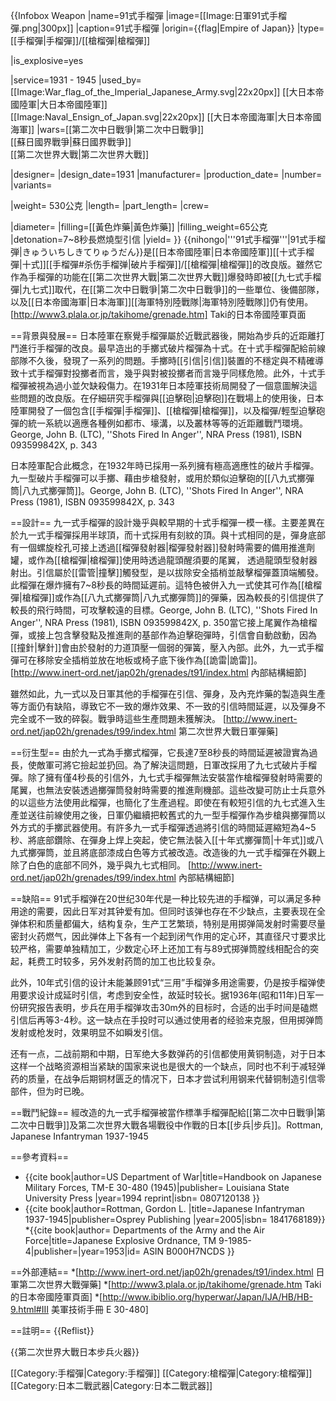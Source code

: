 {{Infobox Weapon
|name=91式手榴彈
|image=[[Image:日軍91式手榴彈.png|300px]] 
|caption=91式手榴彈
|origin={{flag|Empire of Japan}}
|type=[[手榴彈|手榴彈]]/[[槍榴彈|槍榴彈]]
<!-- Type selection -->
|is_explosive=yes
<!-- Service history -->
|service=1931 - 1945
|used_by=[[Image:War_flag_of_the_Imperial_Japanese_Army.svg|22x20px]] [[大日本帝國陸軍|大日本帝國陸軍]]<br/>[[Image:Naval_Ensign_of_Japan.svg|22x20px]] [[大日本帝國海軍|大日本帝國海軍]]
|wars=[[第二次中日戰爭|第二次中日戰爭]]<br/>[[蘇日國界戰爭|蘇日國界戰爭]]<br/>[[第二次世界大戰|第二次世界大戰]] 
<!-- Production history -->
|designer= 
|design_date=1931
|manufacturer=
|production_date=
|number= 
|variants= 
<!-- General specifications -->
|weight= 530公克
|length= 
|part_length= 
|crew=
<!-- Explosive specifications --> 
|diameter=
|filling=[[黃色炸藥|黃色炸藥]]
|filling_weight=65公克
|detonation=7~8秒長燃燒型引信
|yield=
}}
{{nihongo|'''91式手榴彈'''|91式手榴弾|きゅういちしきてりゅうだん}}是[[日本帝國陸軍|日本帝國陸軍]][[十式手榴彈|十式]][[手榴彈#杀伤手榴弹|破片手榴彈]]/[[槍榴彈|槍榴彈]]的改良版。雖然它作為手榴彈的功能在[[第二次世界大戰|第二次世界大戰]]爆發時即被[[九七式手榴彈|九七式]]取代，在[[第二次中日戰爭|第二次中日戰爭]]的一些單位、後備部隊，以及[[日本帝國海軍|日本海軍]][[海軍特別陸戰隊|海軍特別陸戰隊]]仍有使用。<ref>[http://www3.plala.or.jp/takihome/grenade.htm] Taki的日本帝國陸軍頁面</ref>

==背景與發展==
日本陸軍在察覺手榴彈屬於近戰武器後，開始為步兵的近距離打鬥進行手榴彈的改良。最早造出的手擲式破片榴彈為十式。在十式手榴彈配給前線部隊不久後，發現了一系列的問題。手擲時[[引信|引信]]裝置的不穩定與不精確導致十式手榴彈對投擲者而言，幾乎與對被投擲者而言幾乎同樣危險。此外，十式手榴彈被視為過小並欠缺殺傷力。在1931年日本陸軍技術局開發了一個意圖解決這些問題的改良版。在仔細研究手榴彈與[[迫擊砲|迫擊砲]]在戰場上的使用後，日本陸軍開發了一個包含[[手榴彈|手榴彈]]、[[槍榴彈|槍榴彈]]，以及榴彈/輕型迫擊砲彈的統一系統以適應各種例如都市、壕溝，以及叢林等等的近距離戰鬥環境。<ref>George, John B. (LTC), ''Shots Fired In Anger'', NRA Press (1981), ISBN 093599842X, p. 343</ref>
  
日本陸軍配合此概念，在1932年時已採用一系列擁有極高適應性的破片手榴彈。九一型破片手榴彈可以手擲、藉由步槍發射，或用於類似迫擊砲的[[八九式擲彈筒|八九式擲彈筒]]。<ref>George, John B. (LTC), ''Shots Fired In Anger'', NRA Press (1981), ISBN 093599842X, p. 343</ref>

==設計==
九一式手榴彈的設計幾乎與較早期的十式手榴彈一模一樣。主要差異在於九一式手榴彈採用半球頂，而十式採用有刻紋的頂。與十式相同的是，彈身底部有一個螺旋栓孔可接上透過[[榴彈發射器|榴彈發射器]]發射時需要的備用推進劑罐，或作為[[槍榴彈|槍榴彈]]使用時透過龍頭醒須要的尾翼， 透過龍頭型發射器射出。引信屬於[[雷管|撞擊]]觸發型，是以拔除安全插梢並敲擊榴彈蓋頂端觸發。此榴彈在爆炸擁有7~8秒長的時間延遲前。這特色被併入九一式使其可作為[[槍榴彈|槍榴彈]]或作為[[八九式擲彈筒|八九式擲彈筒]]的彈藥，因為較長的引信提供了較長的飛行時間，可攻擊較遠的目標。<ref>George, John B. (LTC), ''Shots Fired In Anger'', NRA Press (1981), ISBN 093599842X, p. 350</ref>當它接上尾翼作為槍榴彈，或接上包含擊發點及推進劑的基部作為迫擊砲彈時，引信會自動啟動，因為[[撞針|擊針]]會由於發射的力道頂壓一個弱的彈簧，壓入內部。此外，九一式手榴彈可在移除安全插梢並放在地板或椅子底下後作為[[詭雷|詭雷]]。<ref> [http://www.inert-ord.net/jap02h/grenades/t91/index.html 內部結構細節] </ref>

雖然如此，九一式以及日軍其他的手榴彈在引信、彈身，及內充炸藥的製造與生產等方面仍有缺陷，導致它不一致的爆炸效果、不一致的引信時間延遲，以及彈身不完全或不一致的碎裂。戰爭時這些生產問題未獲解決。<ref> [http://www.inert-ord.net/jap02h/grenades/t99/index.html 第二次世界大戰日軍彈藥] </ref>  

==衍生型==
由於九一式為手擲式榴彈，它長達7至8秒長的時間延遲被證實為過長，使敵軍可將它撿起並扔回。為了解決這問題，日軍改採用了九七式破片手榴彈。除了擁有僅4秒長的引信外，九七式手榴彈無法安裝當作槍榴彈發射時需要的尾翼，也無法安裝透過擲彈筒發射時需要的推進劑機部。這些改變可防止士兵意外的以這些方法使用此榴彈，也簡化了生產過程。即使在有較短引信的九七式進入生產並送往前線使用之後，日軍仍繼續把較舊式的九一型手榴彈作為步槍與擲彈筒以外方式的手擲武器使用。有許多九一式手榴彈透過將引信的時間延遲縮短為4~5秒、將底部鑽除、在彈身上焊上突起，使它無法裝入[[十年式擲彈筒|十年式]]或八九式擲彈筒，並且將底部漆成白色等方式被改造。改造後的九一式手榴彈在外觀上除了白色的底部不同外，幾乎與九七式相同。<ref> [http://www.inert-ord.net/jap02h/grenades/t99/index.html 內部結構細節] </ref>

==缺陷==
91式手榴弹在20世纪30年代是一种比较先进的手榴弹，可以满足多种用途的需要，因此日军对其钟爱有加。但同时该弹也存在不少缺点，主要表现在全弹体积和质量都偏大，结构复杂，生产工艺繁琐，特别是用掷弹简发射时需要尽量密封火药燃气，因此弹体上下各有一个起到闭气作用的定心环，其直径尺寸要求比较严格，需要单独精加工，少数定心环上还加工有与89式掷弹筒膛线相配合的突起，耗费工时较多，另外发射药筒的加工也比较复杂。

此外，10年式引信的设计未能兼顾91式“三用”手榴弹多用途需要，仍是按手榴弹使用要求设计成延时引信，考虑到安全性，故延时较长。据1936年(昭和11年)日军一份研究报告表明，步兵在用手榴弹攻击30m外的目标时，合适的出手时间是磕燃引信后再等3-4秒。这一缺点在手投时可以通过使用者的经验来克服，但用掷弹筒发射或枪发时，效果明显不如瞬发引信。

还有一点，二战前期和中期，日军绝大多数弹药的引信都使用黄铜制造，对于日本这样一个战略资源相当紧缺的国家来说也是很大的一个缺点，同时也不利于减轻弹药的质量，在战争后期铜材匮乏的情况下，日本才尝试利用钢来代替铜制造引信零部件，但为时已晚。

==戰鬥紀錄==
經改造的九一式手榴彈被當作標準手榴彈配給[[第二次中日戰爭|第二次中日戰爭]]及第二次世界大戰各場戰役中作戰的日本[[步兵|步兵]]。<ref>Rottman, Japanese Infantryman 1937-1945</ref>

==參考資料==
* {{cite book|author=US Department of War|title=Handbook on Japanese Military Forces, TM-E 30-480 (1945)|publisher= Louisiana State University Press |year=1994 reprint|isbn= 0807120138 }}
* {{cite book|author=Rottman, Gordon L. |title=Japanese Infantryman 1937-1945|publisher=Osprey Publishing |year=2005|isbn= 1841768189}}
*{{cite book|author= Departments of the Army and the Air Force|title=Japanese Explosive Ordnance, TM 9-1985-4|publisher=|year=1953|id= ASIN B000H7NCDS }}

==外部連結==
*[http://www.inert-ord.net/jap02h/grenades/t91/index.html 日軍第二次世界大戰彈藥]
*[http://www3.plala.or.jp/takihome/grenade.htm Taki的日本帝國陸軍頁面]
*[http://www.ibiblio.org/hyperwar/Japan/IJA/HB/HB-9.html#III 美軍技術手冊 E 30-480]

==註明==
{{Reflist}}

{{第二次世界大戰日本步兵火器}}

[[Category:手榴彈|Category:手榴彈]]
[[Category:槍榴彈|Category:槍榴彈]]
[[Category:日本二戰武器|Category:日本二戰武器]]